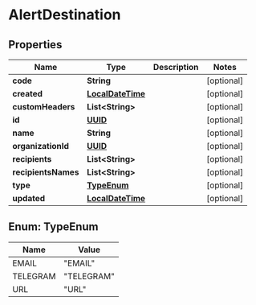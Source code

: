 
# AlertDestination

## Properties
Name | Type | Description | Notes
------------ | ------------- | ------------- | -------------
**code** | **String** |  |  [optional]
**created** | [**LocalDateTime**](LocalDateTime.md) |  |  [optional]
**customHeaders** | **List&lt;String&gt;** |  |  [optional]
**id** | [**UUID**](UUID.md) |  |  [optional]
**name** | **String** |  |  [optional]
**organizationId** | [**UUID**](UUID.md) |  |  [optional]
**recipients** | **List&lt;String&gt;** |  |  [optional]
**recipientsNames** | **List&lt;String&gt;** |  |  [optional]
**type** | [**TypeEnum**](#TypeEnum) |  |  [optional]
**updated** | [**LocalDateTime**](LocalDateTime.md) |  |  [optional]


<a name="TypeEnum"></a>
## Enum: TypeEnum
Name | Value
---- | -----
EMAIL | &quot;EMAIL&quot;
TELEGRAM | &quot;TELEGRAM&quot;
URL | &quot;URL&quot;



